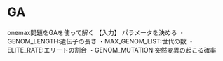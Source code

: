# GA
onemax問題をGAを使って解く
【入力】
パラメータを決める
・GENOM_LENGTH:遺伝子の長さ
・MAX_GENOM_LIST:世代の数
・ELITE_RATE:エリートの割合
・GENOM_MUTATION:突然変異の起こる確率
